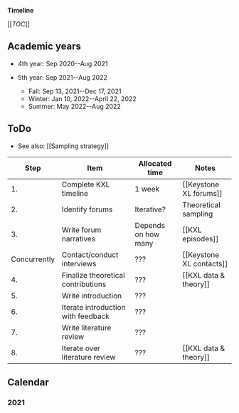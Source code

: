 **Timeline**

[[_TOC_]]

## Academic years
* 4th year: Sep 2020--Aug 2021

* 5th year: Sep 2021--Aug 2022
    * Fall: Sep 13, 2021--Dec 17, 2021
    * Winter: Jan 10, 2022--April 22, 2022
    * Summer: May 2022--Aug 2022

## ToDo

* See also: [[Sampling strategy]]

Step            | Item                                  | Allocated time        | Notes
---             | ---                                   | ---                   | ---
1.              | Complete KXL timeline                 | 1 week                | [[Keystone XL forums]]
2.              | Identify forums                       | Iterative?            | Theoretical sampling
3.              | Write forum narratives                | Depends on how many   | [[KXL episodes]]
Concurrently    | Contact/conduct interviews            | ???                   | [[Keystone XL contacts]]
4.              | Finalize theoretical contributions    | ???                   | [[KXL data & theory]]
5.              | Write introduction                    | ???                   |
6.              | Iterate introduction with feedback    | ???                   | 
7.              | Write literature review               | ???                   |
8.              | Iterate over literature review        | ???                   | [[KXL data & theory]]

## Calendar

### 2021